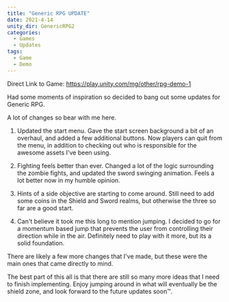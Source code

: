```yaml
---
title: "Generic RPG UPDATE"
date: 2021-4-14
unity_dir: GenericRPG2
categories:
  - Games
  - Updates
tags:
  - Game
  - Demo
---
```

Direct Link to Game: https://play.unity.com/mg/other/rpg-demo-1

Had some moments of inspiration so decided to bang out some updates for Generic RPG. 

A lot of changes so bear with me here.

1. Updated the start menu. Gave the start screen background a bit of an overhaul, and added a few additional buttons. Now players can quit from the menu, in addition to checking out who is responsible for the awesome assets I've been using.

2. Fighting feels better than ever. Changed a lot of the logic surrounding the zombie fights, and updated the sword swinging animation. Feels a lot better now in my humble opinion.

3. Hints of a side objective are starting to come around. Still need to add some coins in the Shield and Sword realms, but otherwise the three so far are a good start.

4. Can't believe it took me this long to mention jumping. I decided to go for a momentum based jump that prevents the user from controlling their direction while in the air. Definitely need to play with it more, but its a solid foundation.

There are likely a few more changes that I've made, but these were the main ones that came directly to mind.

The best part of this all is that there are still so many more ideas that I need to finish implementing. Enjoy jumping around in what will eventually be the shield zone, and look forward to the future updates soon™.